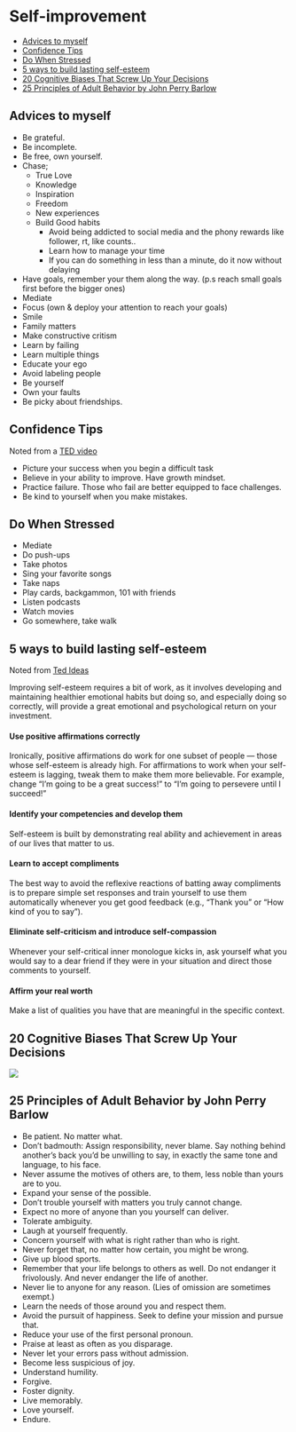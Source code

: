 # Self-improvement

* [Advices to myself](#advices-to-myself)
* [Confidence Tips](#confidence-tips)
* [Do When Stressed](#do-when-stressed)
* [5 ways to build lasting self-esteem](5-ways-to-build-lasting-self-esteem)
* [20 Cognitive Biases That Screw Up Your Decisions](#20-cognitive-biases-that-screw-up-your-decisions)
* [25 Principles of Adult Behavior by John Perry Barlow](#25-principles-of-adult-behavior-by-john-perry-barlow)

## Advices to myself

* Be grateful.
* Be incomplete.
* Be free, own yourself.
* Chase;
  * True Love
  * Knowledge
  * Inspiration
  * Freedom
  * New experiences
  * Build Good habits
    * Avoid being addicted to social media and the phony rewards like follower, rt, like counts..
    * Learn how to manage your time
    * If you can do something in less than a minute, do it now without delaying
* Have goals, remember your them along the way. (p.s reach small goals first before the bigger ones)
* Mediate
* Focus (own & deploy your attention to reach your goals)
* Smile
* Family matters
* Make constructive critism
* Learn by failing
* Learn multiple things
* Educate your ego
* Avoid labeling people
* Be yourself
* Own your faults
* Be picky about friendships.

## Confidence Tips

Noted from a [TED video](https://www.youtube.com/watch?v=l_NYrWqUR40)

* Picture your success when you begin a difficult task
* Believe in your ability to improve. Have growth mindset.
* Practice failure. Those who fail are better equipped to face challenges.
* Be kind to yourself when you make mistakes.


## Do When Stressed

* Mediate
* Do push-ups
* Take photos
* Sing your favorite songs
* Take naps
* Play cards, backgammon, 101 with friends
* Listen podcasts
* Watch movies
* Go somewhere, take walk

## 5 ways to build lasting self-esteem

Noted from [Ted Ideas](http://ideas.ted.com/5-ways-to-build-lasting-self-esteem)

Improving self-esteem requires a bit of work, as it involves developing and maintaining healthier emotional habits but doing so, and especially doing so correctly, will provide a great emotional and psychological return on your investment.

#### Use positive affirmations correctly

Ironically, positive affirmations do work for one subset of people — those whose self-esteem is already high. For affirmations to work when your self-esteem is lagging, tweak them to make them more believable. For example, change “I’m going to be a great success!” to “I’m going to persevere until I succeed!”

#### Identify your competencies and develop them

Self-esteem is built by demonstrating real ability and achievement in areas of our lives that matter to us.

#### Learn to accept compliments

The best way to avoid the reflexive reactions of batting away compliments is to prepare simple set responses and train yourself to use them automatically whenever you get good feedback (e.g., “Thank you” or “How kind of you to say”).

#### Eliminate self-criticism and introduce self-compassion

Whenever your self-critical inner monologue kicks in, ask yourself what you would say to a dear friend if they were in your situation and direct those comments to yourself.

#### Affirm your real worth

Make a list of qualities you have that are meaningful in the specific context.

## 20 Cognitive Biases That Screw Up Your Decisions

![](https://cldup.com/E3NvxhD1hp.jpg)

## 25 Principles of Adult Behavior by John Perry Barlow

* Be patient. No matter what.
* Don’t badmouth: Assign responsibility, never blame. Say nothing behind another’s back you’d be unwilling to say, in exactly the same tone and language, to his face.
* Never assume the motives of others are, to them, less noble than yours are to you.
* Expand your sense of the possible.
* Don’t trouble yourself with matters you truly cannot change.
* Expect no more of anyone than you yourself can deliver.
* Tolerate ambiguity.
* Laugh at yourself frequently.
* Concern yourself with what is right rather than who is right.
* Never forget that, no matter how certain, you might be wrong.
* Give up blood sports.
* Remember that your life belongs to others as well. Do not endanger it frivolously. And never endanger the life of another.
* Never lie to anyone for any reason. (Lies of omission are sometimes exempt.)
* Learn the needs of those around you and respect them.
* Avoid the pursuit of happiness. Seek to define your mission and pursue that.
* Reduce your use of the first personal pronoun.
* Praise at least as often as you disparage.
* Never let your errors pass without admission.
* Become less suspicious of joy.
* Understand humility.
* Forgive.
* Foster dignity.
* Live memorably.
* Love yourself.
* Endure.
